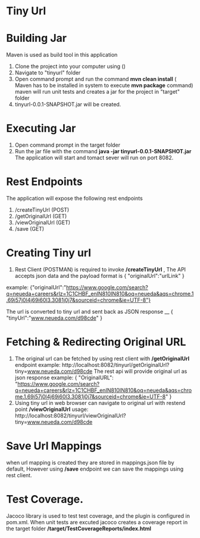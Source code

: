 # Tiny Url
# Building Jar
Maven is used as build tool in this application
1) Clone the project into your computer using ()
2) Navigate to "tinyurl" folder
3) Open command prompt and run the command **mvn clean install** ( Maven has to be installed in system to execute **mvn package** command)
   maven will run unit tests and creates a jar for the project in "target" folder
4) tinyurl-0.0.1-SNAPSHOT.jar will be created.
# Executing Jar
1) Open command prompt in the target folder
2) Run the jar file with the command **java -jar tinyurl-0.0.1-SNAPSHOT.jar**
   The application will start and tomact sever will run on port 8082.
# Rest Endpoints
The application will expose the following rest endpoints
1) /createTinyUrl (POST)
2) /getOriginalUrl (GET)
3) /viewOriginalUrl (GET)
4) /save (GET)

# Creating Tiny url
1) Rest Client (POSTMAN) is required to invoke **/createTinyUrl** ,
The API accepts json data and the payload format is { "originalUrl":"urlLink" }
 
 example:  {"originalUrl":"https://www.google.com/search?q=neueda+careers&rlz=1C1CHBF_enIN810IN810&oq=neueda&aqs=chrome.1.69i57j0l4j69i60l3.3081j0j7&sourceid=chrome&ie=UTF-8"}

The url is converted to tiny url and sent back as JSON response __ 
{ "tinyUrl":"www.neueda.com/d98cde" }

# Fetching & Redirecting Original URL
1) The original url can be fetched by using rest client with **/getOriginalUrl** endpoint
example: http://localhost:8082/tinyurl/getOriginalUrl?tiny=www.neueda.com/d98cde
The rest api will provide original url as json response
example: { "OriginalURL": "https://www.google.com/search?q=neueda+careers&rlz=1C1CHBF_enIN810IN810&oq=neueda&aqs=chrome.1.69i57j0l4j69i60l3.3081j0j7&sourceid=chrome&ie=UTF-8" }
2) Using tiny url in web browser can navigate to original url with restend point **/viewOriginalUrl**
usage: http://localhost:8082/tinyurl/viewOriginalUrl?tiny=www.neueda.com/d98cde

# Save Url Mappings
when url mapping is created they are stored in mappings.json file by default, 
However using **/save** endpoint we can save the mappings using rest client.

# Test Coverage.
Jacoco library is used to test test coverage, and the plugin is configured in pom.xml. When unit tests are excuted jacoco creates a coverage report in the target folder 
**/target/TestCoverageReports/index.html**
